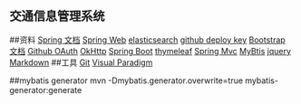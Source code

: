 ## 交通信息管理系统
##资料
[Spring 文档](https://spring.io/guides)
[Spring Web](https://spring.io/guides/gs/serving-web-content/)
[elasticsearch](https://elasticsearch.cn/explore)
[github deploy key](https://developer.github.com/v3/guides/managing-deploy-keys/#deploy-keys)
[Bootstrap 文档](https://v3.bootcss.com/getting-started/)
[Github OAuth](https://developer.github.com/apps/building-oauth-apps/creating-an-oauth-app/)
[OkHttp](https://square.github.io/okhttp/)
[Spring Boot](https://docs.spring.io/spring-boot/docs/2.0.0.RC1/reference/htmlsingle/#boot-features-embedded-database-support)
[thymeleaf](https://www.thymeleaf.org/doc/tutorials/3.0/usingthymeleaf.html)
[Spring Mvc](https://docs.spring.io/spring/docs/5.0.3.RELEASE/spring-framework-reference/web.html#mvc-config-interceptors)
[MyBtis](http://www.mybatis.org/generator/)
[jquery](https://api.jquery.com/)
[Markdown](http://editor.md.ipandao.com)
##工具
[Git](https://git-scm.com/download)
[Visual Paradigm](https://www.visual-paradigm.com)

##mybatis generator
mvn -Dmybatis.generator.overwrite=true mybatis-generator:generate